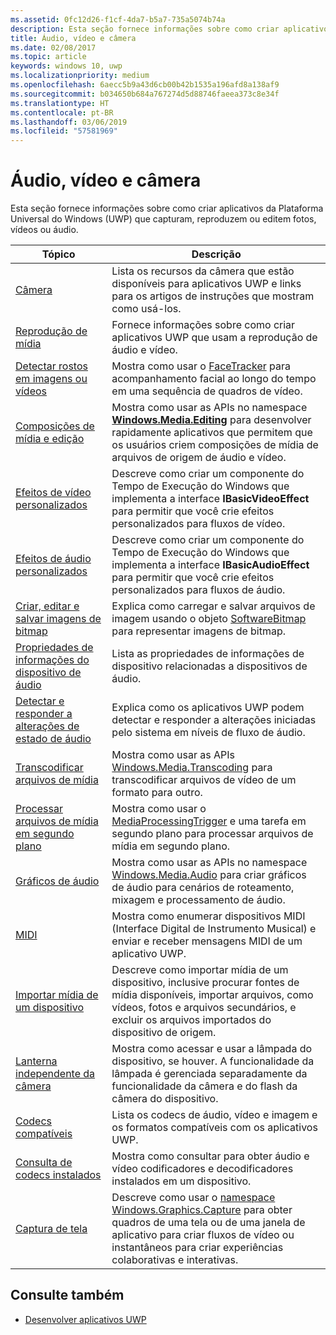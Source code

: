```yaml
---
ms.assetid: 0fc12d26-f1cf-4da7-b5a7-735a5074b74a
description: Esta seção fornece informações sobre como criar aplicativos da Plataforma Universal do Windows (UWP) que capturam, reproduzem ou editem fotos, vídeos ou áudio.
title: Áudio, vídeo e câmera
ms.date: 02/08/2017
ms.topic: article
keywords: windows 10, uwp
ms.localizationpriority: medium
ms.openlocfilehash: 6aecc5b9a43d6cb00b42b1535a196afd8a138af9
ms.sourcegitcommit: b034650b684a767274d5d88746faeea373c8e34f
ms.translationtype: HT
ms.contentlocale: pt-BR
ms.lasthandoff: 03/06/2019
ms.locfileid: "57581969"
---
```

# <a name="audio-video-and-camera"></a>Áudio, vídeo e câmera


Esta seção fornece informações sobre como criar aplicativos da Plataforma Universal do Windows (UWP) que capturam, reproduzem ou editem fotos, vídeos ou áudio.
 
| Tópico                                                                                             | Descrição                                                                                                                                                                                                                                                                                    |
|---------------------------------------------------------------------------------------------------|------------------------------------------------------------------------------------------------------------------------------------------------------------------------------------------------------------------------------------------------------------------------------------------------|
| [Câmera](camera.md) | Lista os recursos da câmera que estão disponíveis para aplicativos UWP e links para os artigos de instruções que mostram como usá-los. |
| [Reprodução de mídia](media-playback.md) | Fornece informações sobre como criar aplicativos UWP que usam a reprodução de áudio e vídeo. |
| [Detectar rostos em imagens ou vídeos](detect-and-track-faces-in-an-image.md) | Mostra como usar o [FaceTracker](https://msdn.microsoft.com/library/windows/apps/dn974150) para acompanhamento facial ao longo do tempo em uma sequência de quadros de vídeo. |
| [Composições de mídia e edição](media-compositions-and-editing.md) | Mostra como usar as APIs no namespace [**Windows.Media.Editing**](https://msdn.microsoft.com/library/windows/apps/dn640565) para desenvolver rapidamente aplicativos que permitem que os usuários criem composições de mídia de arquivos de origem de áudio e vídeo. |
| [Efeitos de vídeo personalizados](custom-video-effects.md) | Descreve como criar um componente do Tempo de Execução do Windows que implementa a interface **IBasicVideoEffect** para permitir que você crie efeitos personalizados para fluxos de vídeo. |
| [Efeitos de áudio personalizados](custom-audio-effects.md) | Descreve como criar um componente do Tempo de Execução do Windows que implementa a interface **IBasicAudioEffect** para permitir que você crie efeitos personalizados para fluxos de áudio. |
| [Criar, editar e salvar imagens de bitmap](imaging.md) | Explica como carregar e salvar arquivos de imagem usando o objeto [SoftwareBitmap](https://msdn.microsoft.com/library/windows/apps/dn887358) para representar imagens de bitmap.  |
| [Propriedades de informações do dispositivo de áudio](audio-device-information-properties.md)  | Lista as propriedades de informações de dispositivo relacionadas a dispositivos de áudio. |
| [Detectar e responder a alterações de estado de áudio](detect-and-respond-to-audio-state-changes.md)  | Explica como os aplicativos UWP podem detectar e responder a alterações iniciadas pelo sistema em níveis de fluxo de áudio. |
| [Transcodificar arquivos de mídia](transcode-media-files.md) | Mostra como usar as APIs [Windows.Media.Transcoding](https://msdn.microsoft.com/library/windows/apps/br207105) para transcodificar arquivos de vídeo de um formato para outro. |
| [Processar arquivos de mídia em segundo plano](process-media-files-in-the-background.md) | Mostra como usar o [MediaProcessingTrigger](https://msdn.microsoft.com/library/windows/apps/dn806005) e uma tarefa em segundo plano para processar arquivos de mídia em segundo plano. |
| [Gráficos de áudio](audio-graphs.md) | Mostra como usar as APIs no namespace [Windows.Media.Audio](https://msdn.microsoft.com/library/windows/apps/dn914341) para criar gráficos de áudio para cenários de roteamento, mixagem e processamento de áudio. |
| [MIDI](midi.md) | Mostra como enumerar dispositivos MIDI (Interface Digital de Instrumento Musical) e enviar e receber mensagens MIDI de um aplicativo UWP. |
| [Importar mídia de um dispositivo](import-media-from-a-device.md) | Descreve como importar mídia de um dispositivo, inclusive procurar fontes de mídia disponíveis, importar arquivos, como vídeos, fotos e arquivos secundários, e excluir os arquivos importados do dispositivo de origem. |
| [Lanterna independente da câmera](camera-independent-flashlight.md) | Mostra como acessar e usar a lâmpada do dispositivo, se houver. A funcionalidade da lâmpada é gerenciada separadamente da funcionalidade da câmera e do flash da câmera do dispositivo. |
| [Codecs compatíveis](supported-codecs.md) | Lista os codecs de áudio, vídeo e imagem e os formatos compatíveis com os aplicativos UWP. |
| [Consulta de codecs instalados](codec-query.md) | Mostra como consultar para obter áudio e vídeo codificadores e decodificadores instalados em um dispositivo. |
| [Captura de tela](screen-capture.md) | Descreve como usar o [namespace Windows.Graphics.Capture](https://docs.microsoft.com/uwp/api/windows.graphics.capture) para obter quadros de uma tela ou de uma janela de aplicativo para criar fluxos de vídeo ou instantâneos para criar experiências colaborativas e interativas. |

## <a name="see-also"></a>Consulte também
- [Desenvolver aplicativos UWP](https://developer.microsoft.com/windows/develop)

 

 

 




